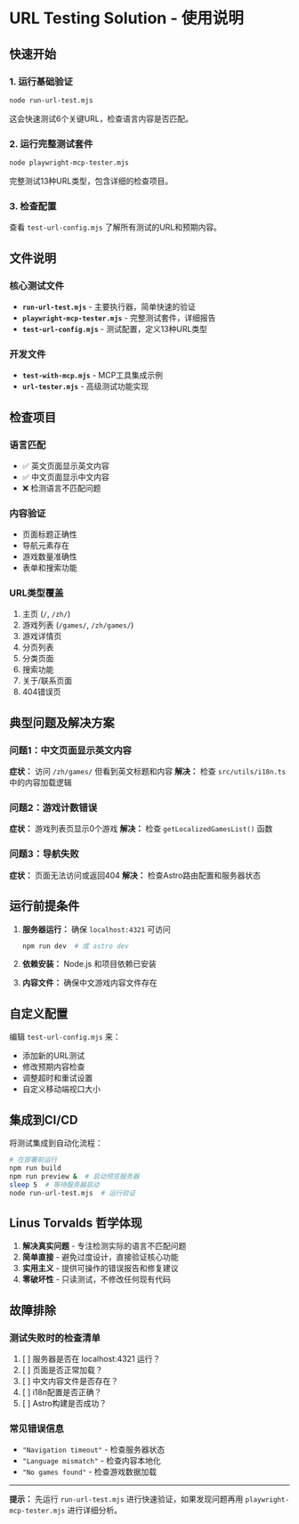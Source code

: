 # URL Testing Solution - 使用说明

## 快速开始

### 1. 运行基础验证
```bash
node run-url-test.mjs
```
这会快速测试6个关键URL，检查语言内容是否匹配。

### 2. 运行完整测试套件
```bash
node playwright-mcp-tester.mjs
```
完整测试13种URL类型，包含详细的检查项目。

### 3. 检查配置
查看 `test-url-config.mjs` 了解所有测试的URL和预期内容。

## 文件说明

### 核心测试文件
- **`run-url-test.mjs`** - 主要执行器，简单快速的验证
- **`playwright-mcp-tester.mjs`** - 完整测试套件，详细报告
- **`test-url-config.mjs`** - 测试配置，定义13种URL类型

### 开发文件
- **`test-with-mcp.mjs`** - MCP工具集成示例
- **`url-tester.mjs`** - 高级测试功能实现

## 检查项目

### 语言匹配
- ✅ 英文页面显示英文内容
- ✅ 中文页面显示中文内容
- ❌ 检测语言不匹配问题

### 内容验证
- 页面标题正确性
- 导航元素存在
- 游戏数量准确性
- 表单和搜索功能

### URL类型覆盖
1. 主页 (`/`, `/zh/`)
2. 游戏列表 (`/games/`, `/zh/games/`)
3. 游戏详情页
4. 分页列表
5. 分类页面
6. 搜索功能
7. 关于/联系页面
8. 404错误页

## 典型问题及解决方案

### 问题1：中文页面显示英文内容
**症状：** 访问 `/zh/games/` 但看到英文标题和内容
**解决：** 检查 `src/utils/i18n.ts` 中的内容加载逻辑

### 问题2：游戏计数错误
**症状：** 游戏列表页显示0个游戏
**解决：** 检查 `getLocalizedGamesList()` 函数

### 问题3：导航失败
**症状：** 页面无法访问或返回404
**解决：** 检查Astro路由配置和服务器状态

## 运行前提条件

1. **服务器运行：** 确保 `localhost:4321` 可访问
   ```bash
   npm run dev  # 或 astro dev
   ```

2. **依赖安装：** Node.js 和项目依赖已安装

3. **内容文件：** 确保中文游戏内容文件存在

## 自定义配置

编辑 `test-url-config.mjs` 来：
- 添加新的URL测试
- 修改预期内容检查
- 调整超时和重试设置
- 自定义移动端视口大小

## 集成到CI/CD

将测试集成到自动化流程：
```bash
# 在部署前运行
npm run build
npm run preview &  # 启动预览服务器
sleep 5  # 等待服务器启动
node run-url-test.mjs  # 运行验证
```

## Linus Torvalds 哲学体现

1. **解决真实问题** - 专注检测实际的语言不匹配问题
2. **简单直接** - 避免过度设计，直接验证核心功能
3. **实用主义** - 提供可操作的错误报告和修复建议
4. **零破坏性** - 只读测试，不修改任何现有代码

## 故障排除

### 测试失败时的检查清单
1. [ ] 服务器是否在 localhost:4321 运行？
2. [ ] 页面是否正常加载？
3. [ ] 中文内容文件是否存在？
4. [ ] i18n配置是否正确？
5. [ ] Astro构建是否成功？

### 常见错误信息
- `"Navigation timeout"` - 检查服务器状态
- `"Language mismatch"` - 检查内容本地化
- `"No games found"` - 检查游戏数据加载

---

**提示：** 先运行 `run-url-test.mjs` 进行快速验证，如果发现问题再用 `playwright-mcp-tester.mjs` 进行详细分析。